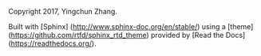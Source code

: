 Copyright 2017, Yingchun Zhang.

Built with [Sphinx] (http://www.sphinx-doc.org/en/stable/) using a [theme] (https://github.com/rtfd/sphinx_rtd_theme) provided by [Read the Docs] (https://readthedocs.org/).